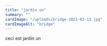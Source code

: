 ```yaml
---
title: "jardin un"
summary: ""
cardImage: "/uploads/bridge-2021-03-13.jpg"
cardImageAlt: "bridge"
---
```


ceci est jardin un
